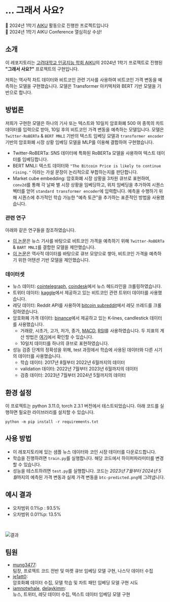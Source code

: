 # ... 그래서 사요?

📢 2024년 1학기 [AIKU](https://github.com/AIKU-Official) 활동으로 진행한 프로젝트입니다<br>
🎉 2024년 1학기 AIKU Conference 열심히상 수상!

## 소개

이 레포지토리는 [고려대학교 인공지능 학회 AIKU](https://aiku.notion.site/AIKU-b614c69220704b848758e5cf21a54238?pvs=74)의 2024년 1학기 프로젝트로 진행된 **"그래서 사요?"** 프로젝트의 구현입니다. <br>

저희는 역사적 차트 데이터와 비트코인 관련 기사를 사용하여 비트코인 가격 변동을 예측하는 모델을 구현했습니다. 모델은 Transformer 아키텍처와 BERT 기반 모델을 기반으로 합니다.

## 방법론

저희가 구현한 모델은 하나의 기사 또는 텍스트와 10일치 암호화폐 500 여 종목의 차트 데이터를 입력으로 받아, 10일 후의 비트코인 가격 변동을 예측하는 모델입니다. 모델은 `Twitter-RoBERTa` & `BERT MNLI` 기반의 텍스트 임베딩 모델과 `transformer encoder` 기반의 암호화폐 시장 상황 임베딩 모델을 MLP를 이용해 결합하여 구현했습니다.

-   Twitter-RoBERTa: SNS 데이터에 특화된 RoBERTa 모델을 사용하여 텍스트 데이터를 임베딩합니다.
-   BERT MNLI: 텍스트 데이터와 `"The Bitcoin Price is likely to continue rising."` 이라는 가설 문장이 논리적으로 부합하는지를 판단합니다.
-   Market cube embedding: 암호화폐 시장 상황을 3차원 큐브로 표현하여, `conv2d`를 통해 각 날짜 별 시장 상황을 임베딩하고, 위치 임베딩을 추가하여 시퀀스 벡터를 얻어 `standard transformer encoder`에 입력합니다. 예측을 수행하기 위해 시퀀스에 추가적인 학습 가능한 "예측 토큰"을 추가하는 표준적인 방법을 사용했습니다.

### 관련 연구

아래와 같은 연구들을 참조하였습니다.

-   [이 논문](https://arxiv.org/pdf/2311.14759)은 뉴스 기사를 바탕으로 비트코인 가격을 예측하기 위해 `Twitter-RoBERTa` & `BART MNLI`를 결합한 모델을 제안했습니다.
-   [이 논문](https://arxiv.org/pdf/1809.03684.pdf)은 역사적 데이터를 바탕으로 큐브 모양으로 쌓아, 비트코인 가격을 예측하기 위한 어텐션 기반 모델을 제안했습니다.

### 데이터셋

-   뉴스 데이터: [cointelegraph](https://cointelegraph.com/tags/bitcoin), [coindesk](https://www.coindesk.com/)에서 뉴스 헤드라인을 크롤링하였습니다.
-   트위터 데이터: [kaggle](https://www.kaggle.com/datasets/kaushiksuresh147/bitcoin-tweets)에서 제공하고 있는 비트코인 관련 트위터 데이터를 사용했습니다.
-   레딧 데이터: Reddit API를 사용하여 [bitcoin subreddit](https://www.reddit.com/r/Bitcoin/)에서 레딧 쓰레드를 크롤링하였습니다.
-   암호화폐 가격 데이터: [binance](https://www.binance.com/en/landing/data)에서 제공하고 있는 K-lines, candlestick 데이터를 사용했습니다.
    -   거래량, 시초가, 고가, 저가, 종가, [MACD](https://en.wikipedia.org/wiki/MACD), [RSI](https://en.wikipedia.org/wiki/Relative_strength_index)를 사용하였습니다. 두 지표의 계산 방법은 [여기](https://github.com/mung3477/AIKU_BTC_Project/blob/main/src/stocks/indicators.py)에서 확인할 수 있습니다.
    -   10일치 데이터를 하나의 큐브로 표현하였습니다.
-   성능 검증 단계의 정확성을 위해, test 과정에서 학습에 사용된 데이터와 다른 시기의 데이터를 사용했습니다.
    -   학습 데이터: 2017년 8월부터 2022년 6월까지의 데이터
    -   validation 데이터: 2022년 7월부터 2023년 6월까지의 데이터
    -   검증 데이터: 2023년 7월부터 2024년 5월까지의 데이터

## 환경 설정

이 프로젝트는 python 3.11.0, torch 2.3.1 버전에서 테스트되었습니다.
아래 코드를 실행하면 필요한 라이브러리를 설치할 수 있습니다.

```
python -m pip install -r requirements.txt
```

## 사용 방법

-   이 레포지토리에 있는 샘플 뉴스 데이터와 코인 시장 데이터를 다운로드합니다.
-   학습을 진행하려면 `train.py`를 실행합니다. 해당 코드에서 하이퍼파라미터를 변경할 수 있습니다.
-   성능을 테스트하려면 `test.py`를 실행합니다. 코드는 *2023년 7월부터 2024년 5월*까지의 예측된 가격 변동과 실제 가격 변동을 `btc-predicted.png`에 그려냅니다.

## 예시 결과
- 오차범위 0.1%p : 93.5%
- 오차범위 0.01%p: 13.5%
<br>

![결과](https://github.com/mung3477/aiku-24-1-should-i-buy/assets/18616006/2dcc9133-b4e0-464a-ad85-59f765c0d1ff)


## 팀원

-   [mung3477](https://github.com/mung3477): <br>
    팀장, 프로젝트 코드 전반 및 마켓 큐브 임베딩 모델 구현, 나스닥 데이터 수집
-   [je1att0](https://github.com/je1att0): <br>
    암호화폐 데이터 수집, 모델 학습 및 차트 패턴 임베딩 모델 구현 시도
-   [iamnotwhale](https://github.com/iamnotwhale), [delaykimm](https://github.com/delaykimm): <br>
    뉴스, 트위터, 레딧 데이터 수집, 텍스트 데이터 임베딩 모델 구현
